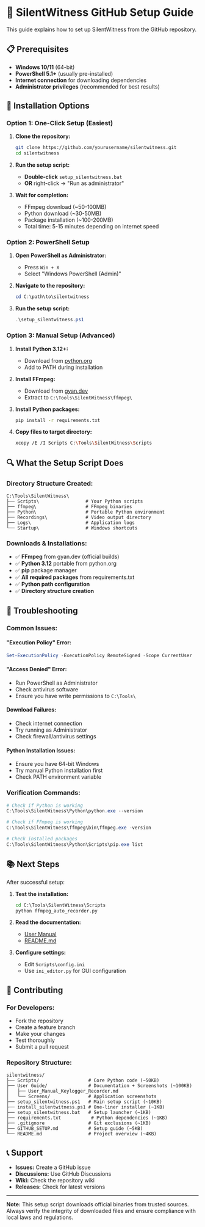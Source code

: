 # 🚀 SilentWitness GitHub Setup Guide

This guide explains how to set up SilentWitness from the GitHub repository.

## 📋 Prerequisites

- **Windows 10/11** (64-bit)
- **PowerShell 5.1+** (usually pre-installed)
- **Internet connection** for downloading dependencies
- **Administrator privileges** (recommended for best results)

## 🔧 Installation Options

### **Option 1: One-Click Setup (Easiest)**

1. **Clone the repository:**
   ```bash
   git clone https://github.com/yourusername/silentwitness.git
   cd silentwitness
   ```

2. **Run the setup script:**
   - **Double-click** `setup_silentwitness.bat`
   - **OR** right-click → "Run as administrator"

3. **Wait for completion:**
   - FFmpeg download (~50-100MB)
   - Python download (~30-50MB)
   - Package installation (~100-200MB)
   - Total time: 5-15 minutes depending on internet speed

### **Option 2: PowerShell Setup**

1. **Open PowerShell as Administrator:**
   - Press `Win + X`
   - Select "Windows PowerShell (Admin)"

2. **Navigate to the repository:**
   ```powershell
   cd C:\path\to\silentwitness
   ```

3. **Run the setup script:**
   ```powershell
   .\setup_silentwitness.ps1
   ```

### **Option 3: Manual Setup (Advanced)**

1. **Install Python 3.12+:**
   - Download from [python.org](https://www.python.org/downloads/)
   - Add to PATH during installation

2. **Install FFmpeg:**
   - Download from [gyan.dev](https://www.gyan.dev/ffmpeg/builds/)
   - Extract to `C:\Tools\SilentWitness\ffmpeg\`

3. **Install Python packages:**
   ```bash
   pip install -r requirements.txt
   ```

4. **Copy files to target directory:**
   ```bash
   xcopy /E /I Scripts C:\Tools\SilentWitness\Scripts
   ```

## 🔍 What the Setup Script Does

### **Directory Structure Created:**
```
C:\Tools\SilentWitness\
├── Scripts\                 # Your Python scripts
├── ffmpeg\                  # FFmpeg binaries
├── Python\                  # Portable Python environment
├── Recordings\              # Video output directory
├── Logs\                    # Application logs
└── Startup\                 # Windows shortcuts
```

### **Downloads & Installations:**
- ✅ **FFmpeg** from gyan.dev (official builds)
- ✅ **Python 3.12** portable from python.org
- ✅ **pip** package manager
- ✅ **All required packages** from requirements.txt
- ✅ **Python path configuration**
- ✅ **Directory structure creation**

## 🚨 Troubleshooting

### **Common Issues:**

#### **"Execution Policy" Error:**
```powershell
Set-ExecutionPolicy -ExecutionPolicy RemoteSigned -Scope CurrentUser
```

#### **"Access Denied" Error:**
- Run PowerShell as Administrator
- Check antivirus software
- Ensure you have write permissions to `C:\Tools\`

#### **Download Failures:**
- Check internet connection
- Try running as Administrator
- Check firewall/antivirus settings

#### **Python Installation Issues:**
- Ensure you have 64-bit Windows
- Try manual Python installation first
- Check PATH environment variable

### **Verification Commands:**

```powershell
# Check if Python is working
C:\Tools\SilentWitness\Python\python.exe --version

# Check if FFmpeg is working
C:\Tools\SilentWitness\ffmpeg\bin\ffmpeg.exe -version

# Check installed packages
C:\Tools\SilentWitness\Python\Scripts\pip.exe list
```

## 📚 Next Steps

After successful setup:

1. **Test the installation:**
   ```cmd
   cd C:\Tools\SilentWitness\Scripts
   python ffmpeg_auto_recorder.py
   ```

2. **Read the documentation:**
   - [User Manual](User%20Guide/User_Manual_Keylogger_Recorder.md)
   - [README.md](README.md)

3. **Configure settings:**
   - Edit `Scripts\config.ini`
   - Use `ini_editor.py` for GUI configuration

## 🤝 Contributing

### **For Developers:**
- Fork the repository
- Create a feature branch
- Make your changes
- Test thoroughly
- Submit a pull request

### **Repository Structure:**
```
silentwitness/
├── Scripts/                  # Core Python code (~50KB)
├── User Guide/               # Documentation + Screenshots (~100KB)
│   ├── User_Manual_Keylogger_Recorder.md
│   └── Screens/              # Application screenshots
├── setup_silentwitness.ps1   # Main setup script (~10KB)
├── install_silentwitness.ps1 # One-liner installer (~1KB)
├── setup_silentwitness.bat   # Setup launcher (~1KB)
├── requirements.txt           # Python dependencies (~1KB)
├── .gitignore                # Git exclusions (~1KB)
├── GITHUB_SETUP.md           # Setup guide (~5KB)
└── README.md                 # Project overview (~4KB)
```

## 📞 Support

- **Issues:** Create a GitHub issue
- **Discussions:** Use GitHub Discussions
- **Wiki:** Check the repository wiki
- **Releases:** Check for latest versions

---

**Note:** This setup script downloads official binaries from trusted sources. Always verify the integrity of downloaded files and ensure compliance with local laws and regulations.

